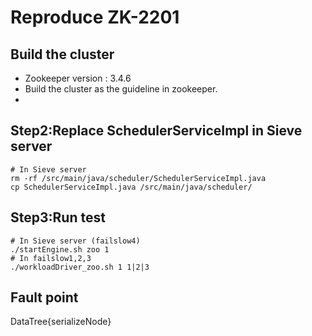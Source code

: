 # Reproduce ZK-2201
## Build the cluster
- Zookeeper version : 3.4.6
- Build the cluster as the guideline in zookeeper.
- 
## Step2:Replace SchedulerServiceImpl in Sieve server
```
# In Sieve server
rm -rf /src/main/java/scheduler/SchedulerServiceImpl.java
cp SchedulerServiceImpl.java /src/main/java/scheduler/
```
## Step3:Run test
```
# In Sieve server (failslow4)
./startEngine.sh zoo 1
# In failslow1,2,3
./workloadDriver_zoo.sh 1 1|2|3
```
## Fault point
DataTree{serializeNode}